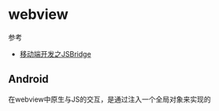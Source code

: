 webview
===

参考
* [移动端开发之JSBridge](https://juejin.im/post/5cc5adde6fb9a031f4160969)

## Android
在webview中原生与JS的交互，是通过注入一个全局对象来实现的
